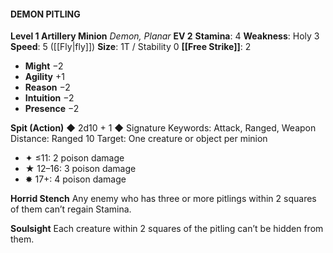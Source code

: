 #### DEMON PITLING

**Level 1 Artillery Minion**
*Demon, Planar*
**EV 2**
**Stamina**: 4
**Weakness**: Holy 3
**Speed**: 5 ([[Fly|fly]])
**Size**: 1T / Stability 0
**[[Free Strike]]**: 2

- **Might** −2
- **Agility** +1
- **Reason** −2
- **Intuition** −2
- **Presence** −2

**Spit (Action)** ◆ 2d10 + 1 ◆ Signature
Keywords: Attack, Ranged, Weapon
Distance: Ranged 10
Target: One creature or object per minion

- ✦ ≤11: 2 poison damage
- ★ 12–16: 3 poison damage
- ✸ 17+: 4 poison damage

**Horrid Stench**
Any enemy who has three or more pitlings within 2 squares of them can’t regain Stamina.

**Soulsight**
Each creature within 2 squares of the pitling can’t be hidden from them.
